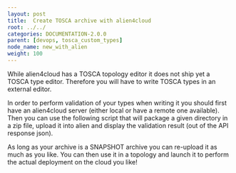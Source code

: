 ```yaml
---
layout: post
title:  Create TOSCA archive with alien4cloud
root: ../../
categories: DOCUMENTATION-2.0.0
parent: [devops, tosca_custom_types]
node_name: new_with_alien
weight: 100
---
```


While alien4cloud has a TOSCA topology editor it does not ship yet a TOSCA type editor. Therefore you will have to write TOSCA types in an external editor.

In order to perform validation of your types when writing it you should first have an alien4cloud server (either local or have a remote one available). Then you can use the following script that will package a given directory in a zip file, upload it into alien and display the validation result (out of the API response json).

<div data-gist="https://gist.github.com/lucboutier/b6536c4fe633c0d295df6b7fa995a1aa.js"></div>

As long as your archive is a SNAPSHOT archive you can re-upload it as much as you like. You can then use it in a topology and launch it to perform the actual deployment on the cloud you like!
